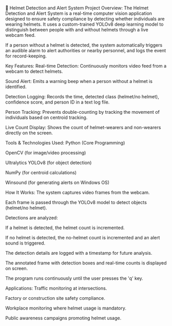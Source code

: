 🚨 Helmet Detection and Alert System
Project Overview:
The Helmet Detection and Alert System is a real-time computer vision application designed to ensure safety compliance by detecting whether individuals are wearing helmets. It uses a custom-trained YOLOv8 deep learning model to distinguish between people with and without helmets through a live webcam feed.

If a person without a helmet is detected, the system automatically triggers an audible alarm to alert authorities or nearby personnel, and logs the event for record-keeping.

Key Features:
Real-time Detection: Continuously monitors video feed from a webcam to detect helmets.

Sound Alert: Emits a warning beep when a person without a helmet is identified.

Detection Logging: Records the time, detected class (helmet/no helmet), confidence score, and person ID in a text log file.

Person Tracking: Prevents double-counting by tracking the movement of individuals based on centroid tracking.

Live Count Display: Shows the count of helmet-wearers and non-wearers directly on the screen.

Tools & Technologies Used:
Python (Core Programming)

OpenCV (for image/video processing)

Ultralytics YOLOv8 (for object detection)

NumPy (for centroid calculations)

Winsound (for generating alerts on Windows OS)

How It Works:
The system captures video frames from the webcam.

Each frame is passed through the YOLOv8 model to detect objects (helmet/no helmet).

Detections are analyzed:

If a helmet is detected, the helmet count is incremented.

If no helmet is detected, the no-helmet count is incremented and an alert sound is triggered.

The detection details are logged with a timestamp for future analysis.

The annotated frame with detection boxes and real-time counts is displayed on screen.

The program runs continuously until the user presses the 'q' key.

Applications:
Traffic monitoring at intersections.

Factory or construction site safety compliance.

Workplace monitoring where helmet usage is mandatory.

Public awareness campaigns promoting helmet usage.


